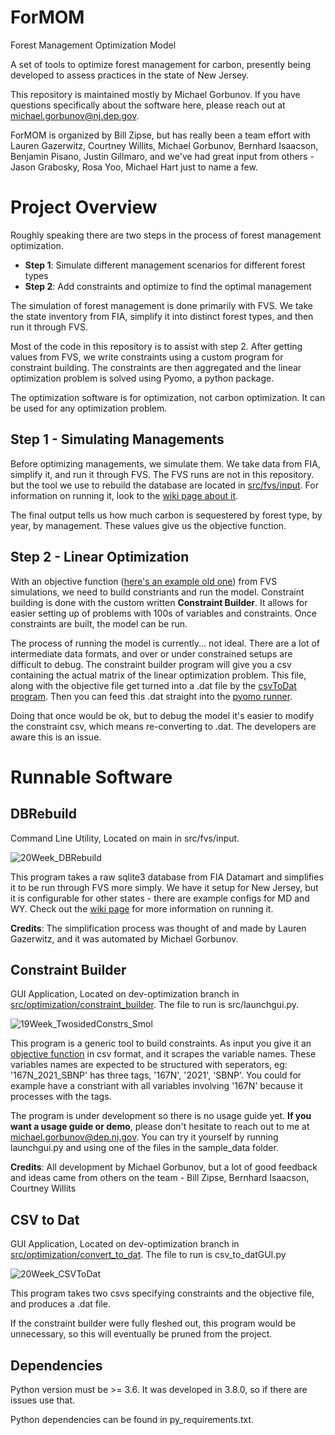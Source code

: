 # ForMOM
Forest Management Optimization Model

A set of tools to optimize forest management for carbon, presently 
being developed to assess practices in the state of New Jersey. 

This repository is maintained mostly by Michael Gorbunov. If you have questions specifically about the software
here, please reach out at [michael.gorbunov@nj.dep.gov](michael.gorbunov@nj.dep.gov).

ForMOM is organized by Bill Zipse, but has really been a team effort with
Lauren Gazerwitz, Courtney Willits, Michael Gorbunov, Bernhard Isaacson, Benjamin Pisano, Justin Gillmaro,
and we've had great input from others - Jason Grabosky, Rosa Yoo, Michael Hart just to name a few.



# Project Overview

Roughly speaking there are two steps in the process of forest management optimization.
 
 - **Step 1**: Simulate different management scenarios for different forest types
 - **Step 2**: Add constraints and optimize to find the optimal management

The simulation of forest management is done primarily with FVS. We take the state inventory 
from FIA, simplify it into distinct forest types, and then run it through FVS.

Most of the code in this repository is to assist with step 2. After getting values from FVS,
we write constraints using a custom program for constraint building. The constraints
are then aggregated and the linear optimization problem is solved using Pyomo, a python package.

The optimization software is for optimization, not carbon optimization. It can be used for any
optimization problem.


## Step 1 - Simulating Managements

Before optimizing managements, we simulate them. We take data from FIA, simplify it, and run it through FVS.
The FVS runs are not in this repository. but the tool we use to rebuild the database are located in
[src/fvs/input](https://github.com/New-Jersey-Forest-Service/ForMOM/tree/main/src/fvs/input). For information
on running it, look to the [wiki page about it](https://github.com/New-Jersey-Forest-Service/ForMOM/wiki/FVS#inputs).

The final output tells us how much carbon is sequestered by forest type, by year, by management. These values give
us the objective function.



## Step 2 - Linear Optimization

With an objective function ([here's an example old one](https://github.com/New-Jersey-Forest-Service/ForMOM/blob/dev-optimization/src/optimization/constraint_builder/sample_data/minimodel_obj.csv)) 
from FVS simulations, we need to build constriants and run the model. Constraint building is done with the custom written **Constraint Builder**.
It allows for easier setting up of problems with 100s of variables and constraints. Once constraints are built, the model can be run.

The process of running the model is currently... not ideal. There are a lot of intermediate data formats, and over or under constrained
setups are difficult to debug. The constraint builder program will give you a csv containing the actual matrix of the linear optimization
problem. This file, along with the objective file get turned into a .dat file by the [csvToDat program](https://github.com/New-Jersey-Forest-Service/ForMOM/tree/dev-optimization/src/optimization/convert_to_dat). Then you can feed this .dat straight into the [pyomo runner](https://github.com/New-Jersey-Forest-Service/ForMOM/blob/dev-optimization/src/optimization/pyomo/PyomoOptimizer.py).

Doing that once would be ok, but to debug the model it's easier to modify the constraint csv, which means re-converting to .dat. The developers
are aware this is an issue.


# Runnable Software



## DBRebuild
Command Line Utility, Located on main in src/fvs/input.

![20Week_DBRebuild](https://user-images.githubusercontent.com/49537988/178081051-e70ae0e2-faeb-45b7-9502-6a4190c1dbf1.png)

This program takes a raw sqlite3 database from FIA Datamart and simplifies it to be run through FVS more
simply. We have it setup for New Jersey, but it is configurable for other states - there are example configs for MD and WY.
Check out the [wiki page](https://github.com/New-Jersey-Forest-Service/ForMOM/wiki/FVS#inputs) for more information on running it.

**Credits**: The simplification process was thought of and made by Lauren Gazerwitz, and it was automated by Michael Gorbunov.



## Constraint Builder
GUI Application, Located on dev-optimization branch in [src/optimization/constraint_builder](https://github.com/New-Jersey-Forest-Service/ForMOM/tree/dev-optimization/src/optimization/constraint_builder). The file to run is src/launchgui.py.

![19Week_TwosidedConstrs_Smol](https://user-images.githubusercontent.com/49537988/178080432-701964e5-15b7-4950-bfb8-081804732d44.png)

This program is a generic tool to build constraints. As input you give it an [objective function](https://github.com/New-Jersey-Forest-Service/ForMOM/blob/dev-optimization/src/optimization/constraint_builder/sample_data/minimodel_obj.csv) 
in csv format, and it scrapes the variable names. These variables names are expected to be structured with seperators, eg: '167N_2021_SBNP' has three
tags, '167N', '2021', 'SBNP'. You could for example have a constriant with all variables involving '167N' because it processes with the tags.

The program is under development so there is no usage guide yet. 
**If you want a usage guide or demo**, please don't hesitate to reach out to me at 
[michael.gorbunov@dep.nj.gov](mailto:michael.gorbunov@dep.nj.gov).
You can try it yourself by running launchgui.py and using one of the files in the sample_data folder.

**Credits**: All development by Michael Gorbunov, but a lot of good 
feedback and ideas came from others on the team - Bill Zipse, Bernhard Isaacson, Courtney Willits



## CSV to Dat
GUI Application, Located on dev-optimization branch in [src/optimization/convert_to_dat](https://github.com/New-Jersey-Forest-Service/ForMOM/tree/dev-optimization/src/optimization/convert_to_dat). The file to run is csv_to_datGUI.py

![20Week_CSVToDat](https://user-images.githubusercontent.com/49537988/178082801-357ac544-3d1a-42dd-bb92-abad91ca7347.png)



This program takes two csvs specifying constraints and the objective file, and produces a .dat file.

If the constraint builder were fully fleshed out, this program would be unnecessary, so this will eventually be pruned from the project.


## Dependencies

Python version must be >= 3.6.
It was developed in 3.8.0, so if there are issues
use that.

Python dependencies can be found in py_requirements.txt.




